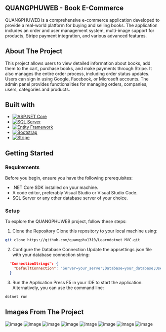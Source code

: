 ## QUANGPHUWEB - Book E-Commerce

QUANGPHUWEB is a comprehensive e-commerce application developed to provide a real-world platform for buying and selling books. The application includes an order and user management system, multi-image support for products, Stripe payment integration, and various advanced features.

## About The Project

This project allows users to view detailed information about books, add them to the cart, purchase books, and make payments through Stripe. It also manages the entire order process, including order status updates. Users can sign in using Google, Facebook, or Microsoft accounts. The admin panel provides functionalities for managing orders, companies, users, categories and products.


## Built with
* [![ASP.NET Core][ASP.NET-logo]][ASP.NET-url]
* [![SQL Server][SQLServer-logo]][SQLServer-url]
* [![Entity Framework][EF-logo]][EF-url]
* [![Bootstrap][Bootstrap-logo]][Bootstrap-url]
* [![Stripe][Stripe-logo]][Stripe-url]

[Bootstrap-logo]: https://img.shields.io/badge/Bootstrap-563D7C?style=for-the-badge&logo=bootstrap&logoColor=white
[Bootstrap-url]: https://getbootstrap.com

[ASP.NET-logo]: https://img.shields.io/badge/ASP.NET_Core-512BD4?style=for-the-badge&logo=.net&logoColor=white
[ASP.NET-url]: https://dotnet.microsoft.com/apps/aspnet

[SQLServer-logo]: https://img.shields.io/badge/SQL_Server-CC2927?style=for-the-badge&logo=microsoft-sql-server&logoColor=white
[SQLServer-url]: https://www.microsoft.com/en-us/sql-server

[EF-logo]: https://img.shields.io/badge/Entity_Framework-512BD4?style=for-the-badge&logo=dotnet&logoColor=white
[EF-url]: https://docs.microsoft.com/en-us/ef/

[Stripe-logo]: https://img.shields.io/badge/Stripe-008CDD?style=for-the-badge&logo=stripe&logoColor=white
[Stripe-url]: https://stripe.com

[Identity-logo]: https://img.shields.io/badge/Identity-4B0082?style=for-the-badge&logo=dotnet&logoColor=white
[Identity-url]: https://docs.microsoft.com/en-us/aspnet/core/security/authentication/identity

[RepoPattern-logo]: https://img.shields.io/badge/Repository_Pattern-2C3E50?style=for-the-badge&logo=github&logoColor=white
[RepoPattern-url]: https://martinfowler.com/eaaCatalog/repository.html

[ViewComponents-logo]: https://img.shields.io/badge/View_Components-0078D4?style=for-the-badge&logo=dotnet&logoColor=white
[ViewComponents-url]: https://docs.microsoft.com/en-us/aspnet/core/mvc/views/view-components



## Getting Started
### Requirements
Before you begin, ensure you have the following prerequisites:
- .NET Core SDK installed on your machine.
- A code editor, preferably Visual Studio or Visual Studio Code.
- SQL Server or any other database server of your choice.

### Setup
To explore the QUANGPHUWEB project, follow these steps:

1. Clone the Repository
Clone this repository to your local machine using:
```bash
git clone https://github.com/quangphu1310/Learndotnet_MVC.git
```
2. Configure the Database Connection
Update the appsettings.json file with your database connection string:
```json
  "ConnectionStrings": {
    "DefaultConnection": "Server=your_server;Database=your_database;User Id=your_user;Password=your_password;"
  }
```
3. Run the Application
Press F5 in your IDE to start the application. Alternatively, you can use the command line:
```bash
dotnet run
```

## Images From The Project
![image](https://github.com/user-attachments/assets/a5dbeb29-9438-4216-82d9-ab2041087d4f)
![image](https://github.com/user-attachments/assets/b03aea42-a80b-4a12-b954-001f1571cd69)
![image](https://github.com/user-attachments/assets/1233e89f-31ea-43e3-92b4-c945dfa4ce14)
![image](https://github.com/user-attachments/assets/1bbbef54-a8d7-41d8-ba01-fb65e75ba7f5)
![image](https://github.com/user-attachments/assets/8878d4cb-e7c2-4313-9edb-b7baaba7f62a)
![image](https://github.com/user-attachments/assets/5115225e-896a-48da-bf92-35452da0b987)
![image](https://github.com/user-attachments/assets/dadbe1a7-7713-423f-985a-8e1af31b233a)
![image](https://github.com/user-attachments/assets/156bd13c-0eb4-475f-b363-0c3856d5f339)


